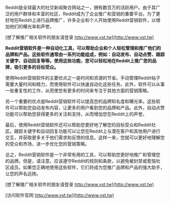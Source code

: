 Reddit是全球最大的社交新闻聚合网站之一，拥有数百万的活跃用户。由于其广泛的用户群体和丰富的社区，Reddit成为了企业推广和营销的重要平台。为了更好地在Reddit上进行品牌推广，许多企业和个人开始使用Reddit营销软件，以增加他们的曝光率和声誉。

[想了解推广相关软件的朋友请登录 http://www.vst.tw](http://www.vst.tw)

**Reddit营销软件是一种自动化工具，可以帮助企业和个人轻松管理和推广他们的品牌和产品。这些软件通常由一系列功能组成，例如：自动发布、自动点赞、跟踪关键字、自动回复等等。使用这些功能，您可以轻松地在Reddit上推广您的品牌，吸引更多的目标受众。**

使用Reddit营销软件的主要优点之一是时间和资源的节省。手动管理Reddit帖子需要大量时间和精力，而使用软件可以快速自动化这些任务。此外，软件可以从事一些重复性的工作，从而使您有更多的时间来专注于其他方面的营销策略。

另一个重要的优点是Reddit营销软件可以提高您的品牌知名度和曝光率。这些软件可以帮助您自动发布内容，让更多的用户看到您的品牌和产品。此外，自动点赞功能可以帮助您获得更多的关注和支持，从而增加您在Reddit上的声誉。

最后，使用Reddit营销软件还可以帮助您更好地了解您的目标受众和Reddit社区。跟踪关键字和自动回复功能可以让您在Reddit上与潜在客户和其他用户进行交互，并获取更多关于他们需求和反馈的信息。这样一来，您就可以更好地理解您的受众和市场，进一步优化您的营销策略。

总之，Reddit营销软件是一个非常有用的工具，可以帮助您更好地推广和管理您的品牌。但是，请注意，应该遵守Reddit的规则和条款，以避免被封禁或惹恼社区成员。如果您正确地使用这些软件，它们将成为您推广品牌和产品的强大助手，让您的声名远扬。

[想了解推广相关软件的朋友请登录 http://www.vst.tw](http://www.vst.tw)


[访问软件官网 http://www.vst.tw](http://www.vst.tw)
